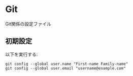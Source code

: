 # Git

Git関係の設定ファイル

## 初期設定

以下を実行する:

```
git config --global user.name "First-name Family-name"
git config --global user.email "username@example.com"

```
